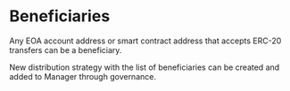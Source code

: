 # Beneficiaries

Any EOA account address or smart contract address that accepts ERC-20 transfers can be a beneficiary.

New distribution strategy with the list of beneficiaries can be created and added to Manager through governance.

